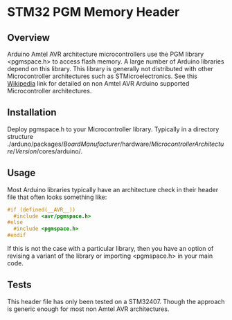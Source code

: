 # STM32 PGM Memory Header
## Overview
Arduino Amtel AVR architecture microcontrollers use the PGM library <pgmspace.h> to access flash memory. A large number of Arduino libraries depend on this library. This library is generally not distributed with other Microcontroller architectures such as STMicroelectronics. See this [Wikipedia](https://en.wikipedia.org/wiki/List_of_Arduino_boards_and_compatible_systems) link for detailed on non Amtel AVR Arduino supported Microcontroller architectures.
## Installation
Deploy pgmspace.h to your Microcontroller library. Typically in a directory structure ./arduno/packages/$Board Manufacturer$/hardware/$Microcontroller Architecture$/$Version$/cores/arduino/.
## Usage
Most Arduino libraries typically have an architecture check in their header file that often looks something like:
```c
#if (defined(__AVR__))
  #include <avr/pgmspace.h>
#else
  #include <pgmspace.h>
#endif
```
If this is not the case with a particular library, then you have an option of revising a variant of the library or importing <pgmspace.h> in your main code.
## Tests
This header file has only been tested on a STM32407. Though the approach is generic enough for most non Amtel AVR architectures.
